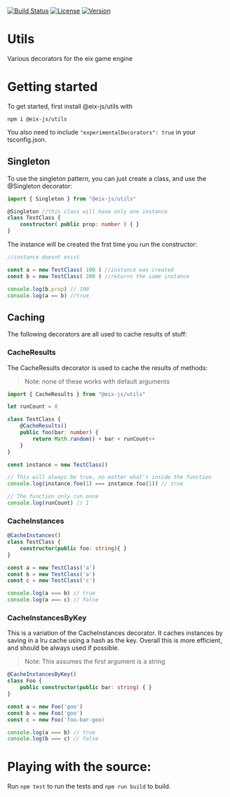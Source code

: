 [![Build Status](https://img.shields.io/travis/eix-js/utils.svg)](https://travis-ci.com/eix-js/utils) [![License](https://img.shields.io/github/license/eix-js/utils.svg)](https://github.com/eix-js/utils/blob/master/LICENSE.md) [![Version](https://img.shields.io/github/package-json/v/eix-js/utils.svg)](https://github.com/eix-js/utils)


# Utils
Various decorators for the eix game engine

# Getting started
To get started, first install @eix-js/utils with

```
npm i @eix-js/utils
```

You also need to include `"experimentalDecorators": true` in your tsconfig.json.

## Singleton
To use the singleton pattern, you can just create a class, and use the @Singleton decorator:

```ts
import { Singleton } from "@eix-js/utils"

@Singleton //this class will have only one instance
class TestClass {
    constructor( public prop: number ) { }
}
```

The instance will be created the frst time you run the constructor:
```ts
//instance doesnt exist

const a = new TestClass( 100 ) //instance was created
const b = new TestClass( 200 ) //returns the same instance

console.log(b.prop) // 100
console.log(a == b) //true
```

## Caching

The following decorators are all used to cache results of stuff:

### CacheResults
The CacheResults decorator is used to cache the results of methods:


> Note: none of these works with default arguments


```ts
import { CacheResults } from "@eix-js/utils"

let runCount = 0

class TestClass {
    @CacheResults()
    public foo(bar: number) {
        return Math.random() + bar + runCount++
    }
}

const instance = new TestClass()

// This will always be true, no matter what's inside the function
console.log(instance.foo(1) === instance.foo(1)) // true

// The function only run once
console.log(runCount) // 1
```

### CacheInstances

```ts
@CacheInstances()
class TestClass {
    constructor(public foo: string){ }
}

const a = new TestClass('a')
const b = new TestClass('a')
const c = new TestClass('c')

console.log(a === b) // true
console.log(a === c) // false
```

### CacheInstancesByKey
This is a variation of the CacheInstances decorator. It caches instances by saving in a lru cache using a hash as the key. Overall this is more efficient, and should be always used if possible. 

> Note: This assumes the first argument is a string

```ts
@CacheInstancesByKey()
class Foo {
    public constructor(public bar: string) { }
}

const a = new Foo('goo')
const b = new Foo('goo')
const c = new Foo('foo-bar-goo)

console.log(a === b) // true
console.log(b === c) // false
```

# Playing with the source:
Run `npm test` to run the tests and `npm run build` to build.






